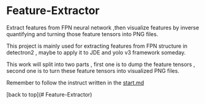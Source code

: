 # Feature-Extractor
Extract features from FPN neural network ,then visualize features by inverse quantifying and turning those feature tensors into PNG files.

This project is mainly used for extracting features from FPN structure in detectron2 , maybe to apply it to JDE and yolo v3 framework someday.

This work will split into two parts , first one is to dump the feature tensors , second one is to turn these feature tensors into visualized PNG files.

Remember to follow the instruct written in the [start.md](start.md)

[back to top](# Feature-Extractor)
